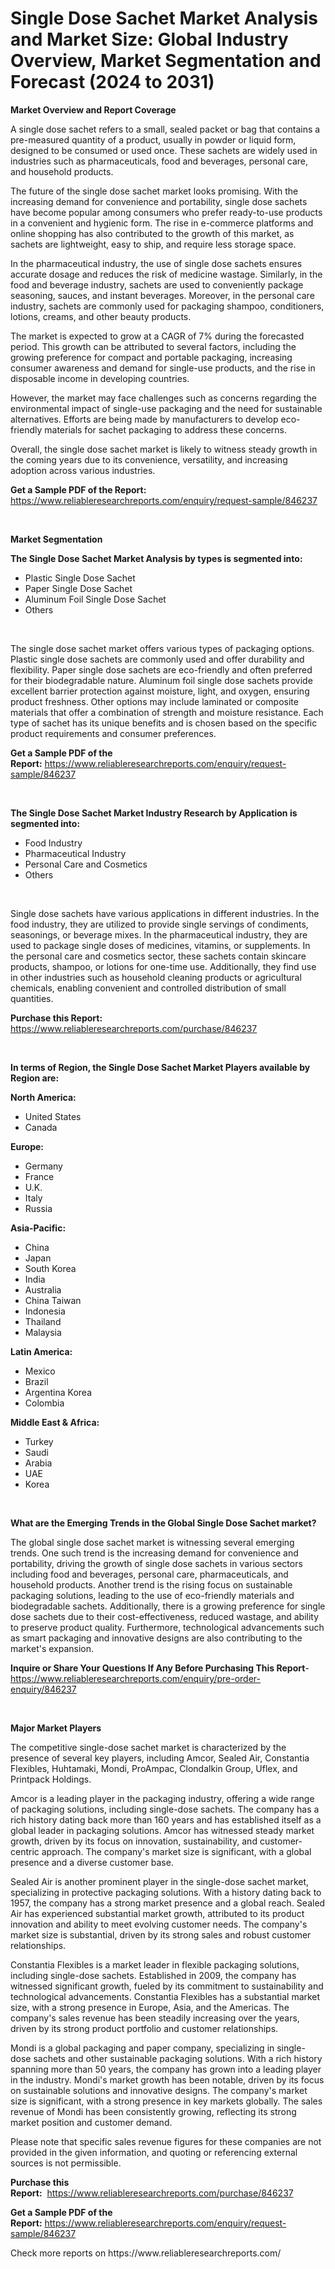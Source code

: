 <p><h1>Single Dose Sachet Market Analysis and Market Size: Global Industry Overview, Market Segmentation and Forecast (2024 to 2031)</h1></p><p><strong>Market Overview and Report Coverage</strong></p>
<p><p>A single dose sachet refers to a small, sealed packet or bag that contains a pre-measured quantity of a product, usually in powder or liquid form, designed to be consumed or used once. These sachets are widely used in industries such as pharmaceuticals, food and beverages, personal care, and household products.</p><p>The future of the single dose sachet market looks promising. With the increasing demand for convenience and portability, single dose sachets have become popular among consumers who prefer ready-to-use products in a convenient and hygienic form. The rise in e-commerce platforms and online shopping has also contributed to the growth of this market, as sachets are lightweight, easy to ship, and require less storage space.</p><p>In the pharmaceutical industry, the use of single dose sachets ensures accurate dosage and reduces the risk of medicine wastage. Similarly, in the food and beverage industry, sachets are used to conveniently package seasoning, sauces, and instant beverages. Moreover, in the personal care industry, sachets are commonly used for packaging shampoo, conditioners, lotions, creams, and other beauty products.</p><p>The market is expected to grow at a CAGR of 7% during the forecasted period. This growth can be attributed to several factors, including the growing preference for compact and portable packaging, increasing consumer awareness and demand for single-use products, and the rise in disposable income in developing countries.</p><p>However, the market may face challenges such as concerns regarding the environmental impact of single-use packaging and the need for sustainable alternatives. Efforts are being made by manufacturers to develop eco-friendly materials for sachet packaging to address these concerns.</p><p>Overall, the single dose sachet market is likely to witness steady growth in the coming years due to its convenience, versatility, and increasing adoption across various industries.</p></p>
<p><strong>Get a Sample PDF of the Report:</strong> <a href="https://www.reliableresearchreports.com/enquiry/request-sample/846237">https://www.reliableresearchreports.com/enquiry/request-sample/846237</a></p>
<p>&nbsp;</p>
<p><strong>Market Segmentation</strong></p>
<p><strong>The Single Dose Sachet Market Analysis by types is segmented into:</strong></p>
<p><ul><li>Plastic Single Dose Sachet</li><li>Paper Single Dose Sachet</li><li>Aluminum Foil Single Dose Sachet</li><li>Others</li></ul></p>
<p>&nbsp;</p>
<p><p>The single dose sachet market offers various types of packaging options. Plastic single dose sachets are commonly used and offer durability and flexibility. Paper single dose sachets are eco-friendly and often preferred for their biodegradable nature. Aluminum foil single dose sachets provide excellent barrier protection against moisture, light, and oxygen, ensuring product freshness. Other options may include laminated or composite materials that offer a combination of strength and moisture resistance. Each type of sachet has its unique benefits and is chosen based on the specific product requirements and consumer preferences.</p></p>
<p><strong>Get a Sample PDF of the Report:</strong>&nbsp;<a href="https://www.reliableresearchreports.com/enquiry/request-sample/846237">https://www.reliableresearchreports.com/enquiry/request-sample/846237</a></p>
<p>&nbsp;</p>
<p><strong>The Single Dose Sachet Market Industry Research by Application is segmented into:</strong></p>
<p><ul><li>Food Industry</li><li>Pharmaceutical Industry</li><li>Personal Care and Cosmetics</li><li>Others</li></ul></p>
<p>&nbsp;</p>
<p><p>Single dose sachets have various applications in different industries. In the food industry, they are utilized to provide single servings of condiments, seasonings, or beverage mixes. In the pharmaceutical industry, they are used to package single doses of medicines, vitamins, or supplements. In the personal care and cosmetics sector, these sachets contain skincare products, shampoo, or lotions for one-time use. Additionally, they find use in other industries such as household cleaning products or agricultural chemicals, enabling convenient and controlled distribution of small quantities.</p></p>
<p><strong>Purchase this Report:</strong>&nbsp; <a href="https://www.reliableresearchreports.com/purchase/846237">https://www.reliableresearchreports.com/purchase/846237</a></p>
<p>&nbsp;</p>
<p><strong>In terms of Region, the Single Dose Sachet Market Players available by Region are:</strong></p>
<p>
    <p> <strong> North America: </strong>
        <ul>
            <li>United States</li>
            <li>Canada</li>
        </ul>
        </p> 
    <p> <strong> Europe: </strong>
        <ul>
            <li>Germany</li>
            <li>France</li>
            <li>U.K.</li>
            <li>Italy</li>
            <li>Russia</li>
        </ul>
        </p> 
    <p> <strong> Asia-Pacific: </strong>
        <ul>
            <li>China</li>
            <li>Japan</li>
            <li>South Korea</li>
            <li>India</li>
            <li>Australia</li>
            <li>China Taiwan</li>
            <li>Indonesia</li>
            <li>Thailand</li>
            <li>Malaysia</li>
        </ul>
        </p> 
    <p> <strong> Latin America: </strong>
        <ul>
            <li>Mexico</li>
            <li>Brazil</li>
            <li>Argentina Korea</li>
            <li>Colombia</li>
        </ul>
        </p> 
    <p> <strong> Middle East & Africa: </strong>
        <ul>
            <li>Turkey</li>
            <li>Saudi</li>
            <li>Arabia</li>
            <li>UAE</li>
            <li>Korea</li>
        </ul>
    </p>
    </p>
<p>&nbsp;</p>
<p><strong>What are the Emerging Trends in the Global Single Dose Sachet market?</strong></p>
<p><p>The global single dose sachet market is witnessing several emerging trends. One such trend is the increasing demand for convenience and portability, driving the growth of single dose sachets in various sectors including food and beverages, personal care, pharmaceuticals, and household products. Another trend is the rising focus on sustainable packaging solutions, leading to the use of eco-friendly materials and biodegradable sachets. Additionally, there is a growing preference for single dose sachets due to their cost-effectiveness, reduced wastage, and ability to preserve product quality. Furthermore, technological advancements such as smart packaging and innovative designs are also contributing to the market's expansion.</p></p>
<p><strong>Inquire or Share Your Questions If Any Before Purchasing This Report</strong>- <a href="https://www.reliableresearchreports.com/enquiry/pre-order-enquiry/846237">https://www.reliableresearchreports.com/enquiry/pre-order-enquiry/846237</a></p>
<p>&nbsp;</p>
<p><strong>Major Market Players</strong></p>
<p><p>The competitive single-dose sachet market is characterized by the presence of several key players, including Amcor, Sealed Air, Constantia Flexibles, Huhtamaki, Mondi, ProAmpac, Clondalkin Group, Uflex, and Printpack Holdings.</p><p>Amcor is a leading player in the packaging industry, offering a wide range of packaging solutions, including single-dose sachets. The company has a rich history dating back more than 160 years and has established itself as a global leader in packaging solutions. Amcor has witnessed steady market growth, driven by its focus on innovation, sustainability, and customer-centric approach. The company's market size is significant, with a global presence and a diverse customer base.</p><p>Sealed Air is another prominent player in the single-dose sachet market, specializing in protective packaging solutions. With a history dating back to 1957, the company has a strong market presence and a global reach. Sealed Air has experienced substantial market growth, attributed to its product innovation and ability to meet evolving customer needs. The company's market size is substantial, driven by its strong sales and robust customer relationships.</p><p>Constantia Flexibles is a market leader in flexible packaging solutions, including single-dose sachets. Established in 2009, the company has witnessed significant growth, fueled by its commitment to sustainability and technological advancements. Constantia Flexibles has a substantial market size, with a strong presence in Europe, Asia, and the Americas. The company's sales revenue has been steadily increasing over the years, driven by its strong product portfolio and customer relationships.</p><p>Mondi is a global packaging and paper company, specializing in single-dose sachets and other sustainable packaging solutions. With a rich history spanning more than 50 years, the company has grown into a leading player in the industry. Mondi's market growth has been notable, driven by its focus on sustainable solutions and innovative designs. The company's market size is significant, with a strong presence in key markets globally. The sales revenue of Mondi has been consistently growing, reflecting its strong market position and customer demand.</p><p>Please note that specific sales revenue figures for these companies are not provided in the given information, and quoting or referencing external sources is not permissible.</p></p>
<p><strong>Purchase this Report:</strong>&nbsp;&nbsp;<a href="https://www.reliableresearchreports.com/purchase/846237">https://www.reliableresearchreports.com/purchase/846237</a></p>
<p></p>
<p><strong>Get a Sample PDF of the Report:</strong>&nbsp;<a href="https://www.reliableresearchreports.com/enquiry/request-sample/846237">https://www.reliableresearchreports.com/enquiry/request-sample/846237</a></p>
<p>Check more reports on https://www.reliableresearchreports.com/</p>